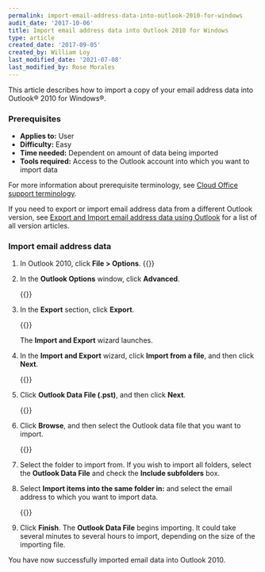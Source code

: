 ```yaml
---
permalink: import-email-address-data-into-outlook-2010-for-windows
audit_date: '2017-10-06'
title: Import email address data into Outlook 2010 for Windows
type: article
created_date: '2017-09-05'
created_by: William Loy
last_modified_date: '2021-07-08'
last_modified_by: Rose Morales
---
```


This article describes how to import a copy of your email address data into Outlook&reg; 2010 for Windows&reg;.

### Prerequisites

- **Applies to:** User
- **Difficulty:** Easy
- **Time needed:** Dependent on amount of data being imported
- **Tools required:**  Access to the Outlook account into which you want to import data

For more information about prerequisite terminology, see [Cloud Office support terminology](/support/how-to/cloud-office-support-terminology/).


If you need to export or import email address data from a different Outlook version, see [Export and Import email address data using Outlook](/support/how-to/export-and-import-email-address-data-using-outlook) for a list of all version articles.


### Import email address data

1. In Outlook 2010, click **File > Options**.
    {{<image src="file_options2010.png" alt="" title="">}}

2. In the **Outlook Options** window, click **Advanced**.

    {{<image src="advanced2010.png" alt="" title="">}}

3. In the **Export** section, click **Export**.

    {{<image src="export2010.png" alt="" title="">}}
    
    The **Import and Export** wizard launches.

4. In the **Import and Export** wizard, click **Import from a file**, and then click **Next**.

    {{<image src="import_from_a_file2010.png" alt="" title="">}}

5. Click **Outlook Data File (.pst)**, and then click **Next**.

    {{<image src="outlook_data_file2010.png" alt="" title="">}}

6. Click **Browse**, and then select the Outlook data file that you want to import.

    {{<image src="browse2010.png" alt="" title="">}}

7. Select the folder to import from. If you wish to import all folders, select the **Outlook Data File** and check the **Include subfolders** box. 

8. Select **Import items into the same folder in:** and select the email address to which you want to import data.

    {{<image src="folder_to_import_from2010.png" alt="" title="">}}

9. Click **Finish**. The **Outlook Data File** begins importing. It could take several minutes to several hours to import, depending on the size of the importing file.

You have now successfully imported email data into Outlook 2010.
